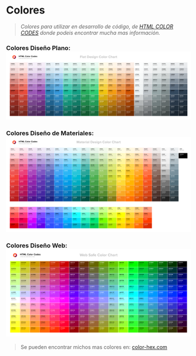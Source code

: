# **Colores**
> *Colores para utilizar en desarrollo de código, de [HTML COLOR CODES](https://htmlcolorcodes.com/es/) donde podeis encontrar mucha mas información.*
### **Colores Diseño Plano:** ![Diseño Plano](images/flat-design-color-chart.png)
### **Colores Diseño de Materiales:** ![Diseño Materiales](images/material-design-color-chart.png)
### **Colores Diseño Web:** ![Diseño Web](images/web-safe-color-chart.png)
>Se pueden encontrar michos mas colores en: [color-hex.com](https://www.color-hex.com)